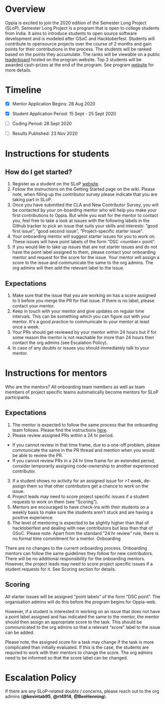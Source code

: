 # Overview
Oppia is excited to join the 2020 edition of the Semester Long Project (SLoP). Semester Long Project is a program that is open to college students from India. It aims to introduce students to open source software development and is modeled after GSoC and Hacktoberfest. Students will contribute to opensource projects over the course of 2 months and gain points for their contributions in the process. The students will be ranked based on the points they accumulate. The ranks will be viewable on a public [leaderboard](https://slop.dscdaiict.in/leaderboard) hosted on the program website. Top 3 students will be awarded cash-prizes at the end of the program. See program [website](https://slop.dscdaiict.in/) for more details.

# Timeline
- [x] Mentor Application Begins: 28 Aug 2020
- [x] Student Application Period: 15 Sept - 25 Sept 2020
- [ ] Coding Period: 28 Sept 2020
- [ ] Results Published: 23 Nov 2020


# Instructions for students
## How do I get started?
1. Register as a student on the SLoP [website](https://slop.dscdaiict.in/).
2. Follow the instructions on the Getting Started page on the wiki. Please note, when filling up the contributor survey please indicate that you are taking part in SLoP.
3. Once you have submitted the CLA and New Contributor Survey, you will be contacted by your on-boarding mentor who will help you make your first contributions to Oppia. But while you wait for the mentor to contact you, feel free to take a look at issues with the following labels in the Github tracker to pick an issue that suits your skills and interests: ”good first issue”, “good second issue”, “Project-specific starter issue".
4. Your onboarding mentor will suggest starter issues for you to work on. These issues will have point labels of the form “DSC \<number\> point”.
5. If you would like to take up issues that are not starter issues and do not have the point label assigned to them, please contact your onboarding mentor and request for the score for the issue. Your mentor will assign a score to the issue and communicate the same to the org admins. The org admins will then add the relevant label to the issue.

## Expectations
1. Make sure that the issue that you are working on has a score assigned to it before you merge the PR for that issue. If there is no label, please contact your mentor.
2. Keep in touch with your mentor and give updates on regular time intervals. This can be something which you can figure out with your mentor. It's a good practice to communicate to your mentor at least once a week.
3. Your PRs should get reviewed by your mentor within 24 hours but if for some reason the mentor is not reachable for more than 24 hours then contact the org admins (see Escalation Policy).
4. In case of any doubts or issues you should immediately talk to your mentor.

# Instructions for mentors
Who are the mentors?
All onboarding team members as well as team members of project specific teams automatically become mentors for SLoP participants.

## Expectations
1. The mentor is expected to follow the same process that the onboarding team follows. Please find the instructions [here](https://docs.google.com/document/d/1sPctmlZrdQY86hqUEjT81lqVJRvKoVrVzq0VU1PhkzY/edit?usp=sharing).
2. Please review assigned PRs within a 24 hr period. 
  - If you cannot review in that time frame, due to a one-off problem, please communicate the same in the PR thread and mention when you would be able to review the PR.
  - If you cannot review PRs in a 24 hr time frame for an extended period, consider temporarily assigning code-ownership to another experienced contributor.
3. If a student shows no activity for an assigned issue for >1 week, de-assign them so that other contributors get a chance to work on the issue.
4. Project leads may need to score project specific issues if a student requests to work on them (see “Scoring”).
5. Mentors are encouraged to have check-ins with their students on a weekly basis to make sure the students aren't stuck and are having a positive experience.
6. The level of mentoring is expected to be slightly higher than that of hacktoberfest and dealing with new contributors but less than that of GSoC.
Please note: Apart from the standard “24 hr review” rule, there is no formal time commitment for a mentor.
Onboarding

There are no changes to the current onboarding process. Onboarding mentors can follow the same guidelines they follow for new contributors. There will be no additional responsibility for the onboarding mentors. However, the project leads may need to score project specific issues if a student requests for it. See Scoring section for details. 

## Scoring
All starter issues will be assigned “point labels” of the form “DSC <number> point”. The organisation admins will do this before the program begins for Oppia-web.

However, if a student is interested in working on an issue that does not have a point label assigned and has indicated the same to the mentor, the mentor should then assign an appropriate score to the task. This should be communicated to the org admins so that a relevant “score” label to the issue can be added.

Please note, the assigned score for a task may change if the task is more complicated than initially evaluated. If this is the case, the students are required to work with their mentors to change the score. The org admins need to be informed so that the score label can be changed.


# Escalation Policy
If there are any SLoP-related doubts / concerns, please reach out to the org admins (**@kevintab95**, **@rt4914**, **@BenHenning**).
